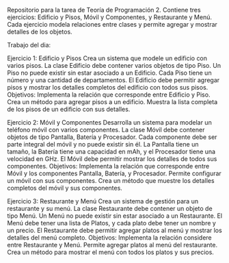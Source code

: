 Repositorio para la tarea de Teoría de Programación 2. 
Contiene tres ejercicios: Edificio y Pisos, Móvil y Componentes, y Restaurante y Menú. 
Cada ejercicio modela relaciones entre clases y permite agregar y mostrar detalles de los objetos.

Trabajo del dia:

Ejercicio 1: Edificio y Pisos
Crea un sistema que modele un edificio con varios pisos.
La clase Edificio debe contener varios objetos de tipo Piso.
Un Piso no puede existir sin estar asociado a un Edificio.
Cada Piso tiene un número y una cantidad de departamentos.
El Edificio debe permitir agregar pisos y mostrar los detalles completos del edificio con todos sus pisos.
Objetivos:
Implementa la relación que corresponde entre Edificio y Piso.
Crea un método para agregar pisos a un edificio.
Muestra la lista completa de los pisos de un edificio con sus detalles.

Ejercicio 2: Móvil y Componentes
Desarrolla un sistema para modelar un teléfono móvil con varios componentes.
La clase Móvil debe contener objetos de tipo Pantalla, Batería y Procesador.
Cada componente debe ser parte integral del móvil y no puede existir sin él.
La Pantalla tiene un tamaño, la Batería tiene una capacidad en mAh, y el Procesador tiene una velocidad en GHz.
El Móvil debe permitir mostrar los detalles de todos sus componentes.
Objetivos:
Implementa la relación que corresponde entre Móvil y los componentes Pantalla, Batería, y Procesador.
Permite configurar un móvil con sus componentes.
Crea un método que muestre los detalles completos del móvil y sus componentes.

Ejercicio 3: Restaurante y Menú
Crea un sistema de gestión para un restaurante y su menú.
La clase Restaurante debe contener un objeto de tipo Menú.
Un Menú no puede existir sin estar asociado a un Restaurante.
El Menú debe tener una lista de Platos, y cada plato debe tener un nombre y un precio.
El Restaurante debe permitir agregar platos al menú y mostrar los detalles del menú completo.
Objetivos:
Implementa la relación considere entre Restaurante y Menú.
Permite agregar platos al menú del restaurante.
Crea un método para mostrar el menú con todos los platos y sus precios.
